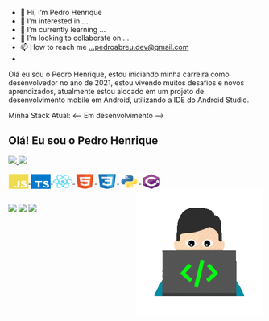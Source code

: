 - 👋 Hi, I’m Pedro Henrique
- 👀 I’m interested in ...
- 🌱 I’m currently learning ...
- 💞️ I’m looking to collaborate on ...
- 📫 How to reach me ...pedroabreu.dev@gmail.com
-
Olá eu sou o Pedro Henrique, estou iniciando minha carreira como desenvolvedor no ano de 2021, estou vivendo muitos desafios e novos aprendizados, atualmente estou alocado em um projeto de desenvolvimento mobile em Android, utilizando a IDE do Android Studio.

Minha Stack Atual:
<-- Em desenvolvimento -->

## Olá! Eu sou o Pedro Henrique
 <div>
  <a href="https://github.com/pedroabreudev">
  <img height="180em" src="https://github-readme-stats.vercel.app/api?username=pedroabreudev&show_icons=true&theme=dark&include_all_commits=true&count_private=true"/>
  <img height="180em" src="https://github-readme-stats.vercel.app/api/top-langs/?username=pedroabreudev&layout=compact&langs_count=7&theme=dark"/>
</div>
  
<div style="display: inline_block"><br>
  <img align="center" alt="Rafa-Js" height="30" width="40" src="https://raw.githubusercontent.com/devicons/devicon/master/icons/javascript/javascript-plain.svg">
  <img align="center" alt="Rafa-Ts" height="30" width="40" src="https://raw.githubusercontent.com/devicons/devicon/master/icons/typescript/typescript-plain.svg">
  <img align="center" alt="Rafa-React" height="30" width="40" src="https://raw.githubusercontent.com/devicons/devicon/master/icons/react/react-original.svg">
  <img align="center" alt="Rafa-HTML" height="30" width="40" src="https://raw.githubusercontent.com/devicons/devicon/master/icons/html5/html5-original.svg">
  <img align="center" alt="Rafa-CSS" height="30" width="40" src="https://raw.githubusercontent.com/devicons/devicon/master/icons/css3/css3-original.svg">
  <img align="center" alt="Rafa-Python" height="30" width="40" src="https://raw.githubusercontent.com/devicons/devicon/master/icons/python/python-original.svg">
  <img align="center" alt="Rafa-Csharp" height="30" width="40" src="https://raw.githubusercontent.com/devicons/devicon/master/icons/csharp/csharp-original.svg">
  <img align="right" alt="Pedro Henrique GIF" src="https://github.com/pedroabreudev/pedroabreudev/blob/main/pedroabreudev%20250x250.gif">
</div>
  
##

<div> 
<!--- <a href="https://www.youtube.com/channel/UC_-uuuZbY0AAt9CViNzvc-Q" target="_blank"><img src="https://img.shields.io/badge/YouTube-FF0000?style=for-the-badge&logo=youtube&logoColor=white" target="_blank"></a>--->
<!---<a href="https://www.twitch.tv/lpedrohl" target="_blank"><img src="https://img.shields.io/badge/Twitch-9146FF?style=for-the-badge&logo=twitch&logoColor=white" target="_blank"></a>--->
<a href="https://www.linkedin.com/in/pedroabreu-dev" target="_blank"><img src="https://img.shields.io/badge/-LinkedIn-%230077B5?style=for-the-badge&logo=linkedin&logoColor=white" target="_blank"></a>
<a href = "mailto:pedroabreu.dev@gmail.com"><img src="https://img.shields.io/badge/-Gmail-%23333?style=for-the-badge&logo=gmail&logoColor=white" target="_blank"></a>
 <a href="https://instagram.com/pedrohenriqueabreu" target="_blank"><img src="https://img.shields.io/badge/-Instagram-%23E4405F?style=for-the-badge&logo=instagram&logoColor=white" target="_blank"></a>
 
 
<!---
![Snake animation](https://github.com/rafaballerini/rafaballerini/blob/output/github-contribution-grid-snake.svg)
--->
 
</div>




<!---
pedroabreudev/pedroabreudev is a ✨ special ✨ repository because its `README.md` (this file) appears on your GitHub profile.
You can click the Preview link to take a look at your changes.
--->

